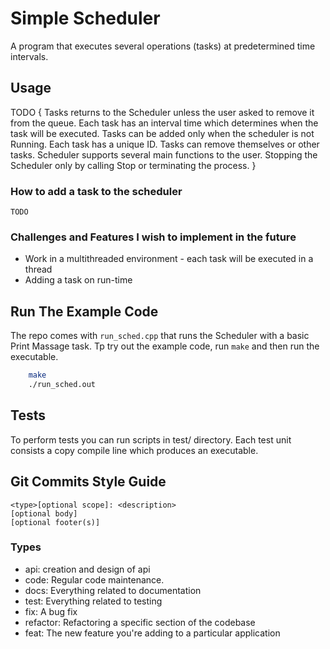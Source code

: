 # Simple Scheduler

A program that executes several operations (tasks) at predetermined time intervals.

## Usage
TODO
{
Tasks returns to the Scheduler unless the user asked to remove it from the queue.
Each task has an interval time which determines when the task will be executed.
Tasks can be added only when the scheduler is not Running.
Each task has a unique ID.
Tasks can remove themselves or other tasks.
Scheduler supports several main functions to the user.
Stopping the Scheduler only by calling Stop or terminating the process.
}

### How to add a task to the scheduler
    TODO

### Challenges and Features I wish to implement in the future
* Work in a multithreaded environment - each task will be executed in a thread
* Adding a task on run-time


## Run The Example Code

The repo comes with `run_sched.cpp` that runs the Scheduler
with a basic Print Massage task.
Tp try out the example code, run `make` and then run the executable.

```bash
    make
    ./run_sched.out
```


## Tests
To perform tests you can run scripts in test/ directory.
Each test unit consists a copy compile line which produces an executable.


## Git Commits Style Guide

    <type>[optional scope]: <description>
    [optional body]
    [optional footer(s)]

### Types

* api: creation and design of api
* code: Regular code maintenance.
* docs: Everything related to documentation
* test: Everything related to testing
* fix: A bug fix
* refactor: Refactoring a specific section of the codebase
* feat: The new feature you're adding to a particular application

